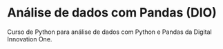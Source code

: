 # Análise de dados com Pandas (DIO)
Curso de Python para análise de dados com Python e Pandas da Digital Innovation One.

